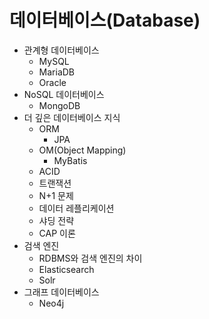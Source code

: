 # 데이터베이스(Database)

- 관계형 데이터베이스
  - MySQL
  - MariaDB
  - Oracle
- NoSQL 데이터베이스
  - MongoDB
- 더 깊은 데이터베이스 지식
  - ORM
    - JPA
  - OM(Object Mapping)
    - MyBatis
  - ACID
  - 트랜잭션
  - N+1 문제
  - 데이터 레플리케이션
  - 샤딩 전략
  - CAP 이론
- 검색 엔진
  - RDBMS와 검색 엔진의 차이
  - Elasticsearch
  - Solr
- 그래프 데이터베이스
  - Neo4j
